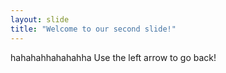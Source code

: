 ```yaml
---
layout: slide
title: "Welcome to our second slide!"
---
```

hahahahhahahahha
Use the left arrow to go back!
